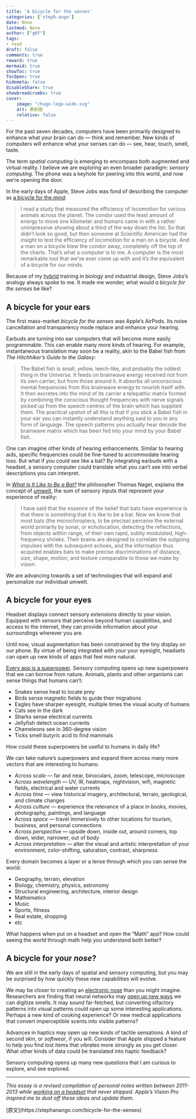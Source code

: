 ```yaml
---
title: 'A bicycle for the senses'
categories: ['steph-ango']
date: None
lastmod: None
author: ["g0f"]
tags:
- read
draft: false 
comments: true
reward: true 
mermaid: true 
showToc: true 
TocOpen: true 
hidemeta: false 
disableShare: true 
showbreadcrumbs: true 
cover:
    image: "/hugo-logo-wide.svg"
    alt: 果粉圈
    relative: false
---
```


<div>

<p>For the past seven decades, computers have been primarily designed to enhance what your brain can do — think and remember. New kinds of computers will enhance what your senses can do — see, hear, touch, smell, taste.</p>
<p>The term <em>spatial computing</em> is emerging to encompass both augmented and virtual reality. I believe we are exploring an even broader paradigm: <em>sensory computing</em>. The phone was a keyhole for peering into this world, and now we’re opening the door.</p>
<p>In the early days of Apple, Steve Jobs was fond of describing the computer as <a href="https://www.youtube.com/watch?v=ob_GX50Za6c" target="_blank">a bicycle for the mind</a>:</p>
<blockquote>
<p>I read a study that measured the efficiency of locomotion for various animals across the planet. The condor used the least amount of energy to move one kilometer and humans came in with a rather unimpressive showing about a third of the way down the list. So that didn’t look so good, but then someone at Scientific American had the insight to test the efficiency of locomotion for a man on a bicycle. And a man on a bicycle blew the condor away, completely off the top of the charts. That’s what a computer is to me. A computer is the most remarkable tool that we’ve ever come up with and it’s the equivalent of a bicycle for our minds.</p>
</blockquote>
<p>Because of my <a class="internal-link" href="https://stephanango.com/hybridize">hybrid</a> training in biology and industrial design, Steve Jobs’s analogy always spoke to me. It made me wonder, what would <em>a bicycle for the senses</em> be like?</p>
<h2 id="a-bicycle-for-your-ears">A bicycle for your ears</h2>
<p>The first mass-market <em>bicycle for the senses</em> was Apple’s AirPods. Its noise cancellation and transparency mode replace and enhance your hearing.</p>
<p>Earbuds are turning into ear computers that will become more easily programmable. This can enable many more kinds of hearing. For example, instantaneous translation may soon be a reality, akin to the Babel fish from <em>The Hitchhiker’s Guide to the Galaxy</em>:</p>
<blockquote>
<p>The Babel fish is small, yellow, leech-like, and probably the oddest thing in the Universe. It feeds on brainwave energy received not from its own carrier, but from those around it. It absorbs all unconscious mental frequencies from this brainwave energy to nourish itself with. It then excretes into the mind of its carrier a telepathic matrix formed by combining the conscious thought frequencies with nerve signals picked up from the speech centres of the brain which has supplied them. The practical upshot of all this is that if you stick a Babel fish in your ear you can instantly understand anything said to you in any form of language. The speech patterns you actually hear decode the brainwave matrix which has been fed into your mind by your Babel fish.</p>
</blockquote>
<p>One can imagine other kinds of hearing enhancements. Similar to hearing aids, specific frequencies could be fine-tuned to accommodate hearing loss.
But what if you could see like a bat? By integrating earbuds with a headset, a sensory computer could translate what you can’t see into verbal descriptions you can interpret.</p>
<p>In <em><a href="https://en.wikipedia.org/wiki/What_Is_It_Like_to_Be_a_Bat%3F" target="_blank">What Is It Like to Be a Bat?</a></em> the philosopher Thomas Nagel, explains the concept of <em><a href="https://en.wikipedia.org/wiki/Umwelt" target="_blank">umwelt</a></em>, the sum of sensory inputs that represent your experience of reality:</p>
<blockquote>
<p>I have said that the essence of the belief that bats have experience is that there is something that it is like to be a bat. Now we know that most bats (the microchiroptera, to be precise) perceive the external world primarily by sonar, or echolocation, detecting the reflections, from objects within range, of their own rapid, subtly modulated, high-frequency shrieks. Their brains are designed to correlate the outgoing impulses with the subsequent echoes, and the information thus acquired enables bats to make precise discriminations of distance, size, shape, motion, and texture comparable to those we make by vision.</p>
</blockquote>
<p>We are advancing towards a set of technologies that will expand and personalize our individual umwelt.</p>
<h2 id="a-bicycle-for-your-eyes">A bicycle for your eyes</h2>
<p>Headset displays connect sensory extensions directly to your vision. Equipped with sensors that perceive beyond human capabilities, and access to the internet, they can provide information about your surroundings wherever you are.</p>
<p>Until now, visual augmentation has been constrained by the tiny display on our phone. By virtue of being integrated with your your eyesight, headsets can open up new kinds of apps that feel more natural.</p>
<p><a class="internal-link" href="https://stephanango.com/every-app-is-a-superpower">Every app is a superpower</a>. Sensory computing opens up new superpowers that we can borrow from nature. Animals, plants and other organisms can sense things that humans can’t:</p>
<ul>
<li>Snakes sense heat to locate prey</li>
<li>Birds sense magnetic fields to guide their migrations</li>
<li>Eagles have sharper eyesight, multiple times the visual acuity of humans</li>
<li>Cats see in the dark</li>
<li>Sharks sense electrical currents</li>
<li>Jellyfish detect ocean currents</li>
<li>Chameleons see in 360-degree vision</li>
<li>Ticks smell butyric acid to find mammals</li>
</ul>
<p>How could these superpowers be useful to humans in daily life?</p>
<p>We can take nature’s superpowers and expand them across many more vectors that are interesting to humans:</p>
<ul>
<li>
<em>Across scale</em> — far and near, binoculars, zoom, telescope, microscope</li>
<li>
<em>Across wavelength</em> — UV, IR, heatmaps, nightvision, wifi, magnetic fields, electrical and water currents</li>
<li>
<em>Across time</em> — view historical imagery, architectural, terrain, geological, and climate changes</li>
<li>
<em>Across culture</em> — experience the relevance of a place in books, movies, photography, paintings, and language</li>
<li>
<em>Across space</em> — travel immersively to other locations for tourism, business, and personal connections</li>
<li>
<em>Across perspective</em> — upside down, inside out, around corners, top down, wider, narrower, out of body</li>
<li>
<em>Across interpretation</em> — alter the visual and artistic interpretation of your environment, color-shifting, saturation, contrast, sharpness</li>
</ul>
<p>Every domain becomes a layer or a lense through which you can sense the world:</p>
<ul>
<li>Geography, terrain, elevation</li>
<li>Biology, chemistry, physics, astronomy</li>
<li>Structural engineering, architecture, interior design</li>
<li>Mathematics</li>
<li>Music</li>
<li>Sports, fitness</li>
<li>Real estate, shopping</li>
<li>etc</li>
</ul>
<p>What happens when put on a headset and open the “Math” app? How could seeing the world through math help you understand both better?</p>
<h2 id="a-bicycle-for-your-nose">A bicycle for your <em>nose</em>?</h2>
<p>We are still in the early days of spatial and sensory computing, but you may be surprised by how quickly these new capabilities will evolve.</p>
<p>We may be closer to creating an <a href="https://en.wikipedia.org/wiki/Electronic_nose" target="_blank">electronic nose</a> than you might imagine. Researchers are finding that neural networks may <a href="https://ai.googleblog.com/2022/09/digitizing-smell-using-molecular-maps.html" target="_blank">open up new ways</a> we can digitize smells. It may sound far-fetched, but converting olfactory patterns into visual patterns could open up some interesting applications. Perhaps a new kind of cooking experience? Or new medical applications that convert imperceptible scents into visible patterns?</p>
<p>Advances in haptics may open up new kinds of tactile sensations. A kind of second skin, or <em>softwear</em>, if you will. Consider that Apple shipped a feature to help you find lost items that vibrates more strongly as you get closer. What other kinds of data could be translated into haptic feedback?</p>
<p>Sensory computing opens up many new questions that I am curious to explore, and see explored.</p>
<hr/>
<p><em>This essay is a revised compilation of personal notes written between 2011-2013 while <a class="internal-link" href="https://stephanango.com/black-pixels">working on a headset</a> that never shipped. Apple’s Vision Pro inspired me to dust off these ideas and update them.</em></p>

</div>

<div>
[原文](https://stephanango.com/bicycle-for-the-senses)
</div>

